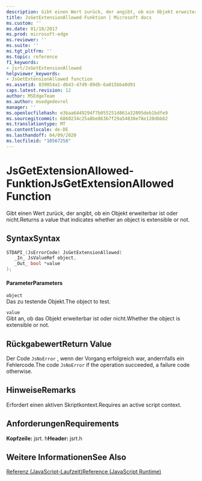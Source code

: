 ```yaml
---
description: Gibt einen Wert zurück, der angibt, ob ein Objekt erweiterbar ist oder nicht.
title: JsGetExtensionAllowed-Funktion | Microsoft docs
ms.custom: ''
ms.date: 01/18/2017
ms.prod: microsoft-edge
ms.reviewer: ''
ms.suite: ''
ms.tgt_pltfrm: ''
ms.topic: reference
f1_keywords:
- jsrt/JsGetExtensionAllowed
helpviewer_keywords:
- JsGetExtensionAllowed function
ms.assetid: 839054a1-d643-47d9-89db-6a015bba0d91
caps.latest.revision: 12
author: MSEdgeTeam
ms.author: msedgedevrel
manager: ''
ms.openlocfilehash: e3baa6449294f7b055251d861a32095deb1bdfe9
ms.sourcegitcommit: 6860234c25a8be863b7f29a54838e78e120dbb62
ms.translationtype: MT
ms.contentlocale: de-DE
ms.lasthandoff: 04/09/2020
ms.locfileid: "10567258"
---
```

# <span data-ttu-id="78fa3-103">JsGetExtensionAllowed-Funktion</span><span class="sxs-lookup"><span data-stu-id="78fa3-103">JsGetExtensionAllowed Function</span></span>
<span data-ttu-id="78fa3-104">Gibt einen Wert zurück, der angibt, ob ein Objekt erweiterbar ist oder nicht.</span><span class="sxs-lookup"><span data-stu-id="78fa3-104">Returns a value that indicates whether an object is extensible or not.</span></span>  
  
## <span data-ttu-id="78fa3-105">Syntax</span><span class="sxs-lookup"><span data-stu-id="78fa3-105">Syntax</span></span>  
  
```cpp  
STDAPI_(JsErrorCode) JsGetExtensionAllowed(  
   _In_ JsValueRef object,  
   _Out_ bool *value  
);  
```  
  
#### <span data-ttu-id="78fa3-106">Parameter</span><span class="sxs-lookup"><span data-stu-id="78fa3-106">Parameters</span></span>  
 `object`  
 <span data-ttu-id="78fa3-107">Das zu testende Objekt.</span><span class="sxs-lookup"><span data-stu-id="78fa3-107">The object to test.</span></span>  
  
 `value`  
 <span data-ttu-id="78fa3-108">Gibt an, ob das Objekt erweiterbar ist oder nicht.</span><span class="sxs-lookup"><span data-stu-id="78fa3-108">Whether the object is extensible or not.</span></span>  
  
## <span data-ttu-id="78fa3-109">Rückgabewert</span><span class="sxs-lookup"><span data-stu-id="78fa3-109">Return Value</span></span>  
 <span data-ttu-id="78fa3-110">Der Code `JsNoError` , wenn der Vorgang erfolgreich war, andernfalls ein Fehlercode.</span><span class="sxs-lookup"><span data-stu-id="78fa3-110">The code `JsNoError` if the operation succeeded, a failure code otherwise.</span></span>  
  
## <span data-ttu-id="78fa3-111">Hinweise</span><span class="sxs-lookup"><span data-stu-id="78fa3-111">Remarks</span></span>  
 <span data-ttu-id="78fa3-112">Erfordert einen aktiven Skriptkontext.</span><span class="sxs-lookup"><span data-stu-id="78fa3-112">Requires an active script context.</span></span>  
  
## <span data-ttu-id="78fa3-113">Anforderungen</span><span class="sxs-lookup"><span data-stu-id="78fa3-113">Requirements</span></span>  
 <span data-ttu-id="78fa3-114">**Kopfzeile:** jsrt. h</span><span class="sxs-lookup"><span data-stu-id="78fa3-114">**Header:** jsrt.h</span></span>  
  
## <span data-ttu-id="78fa3-115">Weitere Informationen</span><span class="sxs-lookup"><span data-stu-id="78fa3-115">See Also</span></span>  
 [<span data-ttu-id="78fa3-116">Referenz (JavaScript-Laufzeit)</span><span class="sxs-lookup"><span data-stu-id="78fa3-116">Reference (JavaScript Runtime)</span></span>](../chakra-hosting/reference-javascript-runtime.md)